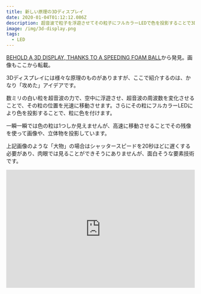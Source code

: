```yaml
---
title: 新しい原理の3Dディスプレイ
date: 2020-01-04T01:12:12.086Z
description: 超音波で粒子を浮遊させてその粒子にフルカラーLEDで色を投影することで3Dディスプレイを実現している例を紹介します。
image: /img/3d-display.png
tags:
  - LED
---
```

[BEHOLD A 3D DISPLAY, THANKS TO A SPEEDING FOAM BALL](https://hackaday.com/2019/11/19/behold-a-3d-display-thanks-to-a-speeding-foam-ball/)から発見。画像もここから転載。

3Dディスプレイには様々な原理のものがありますが、ここで紹介するのは、かなり「攻めた」アイデアです。

数ミリの白い粒を超音波の力で、空中に浮遊させ、超音波の周波数を変化させることで、その粒の位置を光速に移動させます。さらにその粒にフルカラーLEDにより色を投影することで、粒に色を付けます。

一瞬一瞬では色の粒は1つしか見えませんが、高速に移動させることでその残像を使って画像や、立体物を投影しています。

上記画像のような「大物」の場合はシャッタースピードを20秒ほどに遅くする必要があり、肉眼では見ることができそうにありませんが、面白そうな要素技術です。

<iframe width="100%" height="315" src="https://www.youtube.com/embed/XXN9HjLJvdc" frameborder="0" allow="accelerometer; autoplay; encrypted-media; gyroscope; picture-in-picture" allowfullscreen></iframe>

